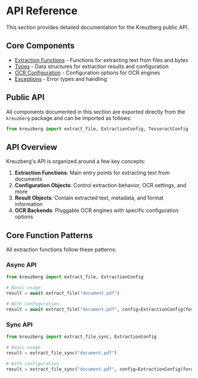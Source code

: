 # API Reference

This section provides detailed documentation for the Kreuzberg public API.

## Core Components

- [Extraction Functions](extraction-functions.md) - Functions for extracting text from files and bytes
- [Types](types.md) - Data structures for extraction results and configuration
- [OCR Configuration](ocr-configuration.md) - Configuration options for OCR engines
- [Exceptions](exceptions.md) - Error types and handling

## Public API

All components documented in this section are exported directly from the `kreuzberg` package and can be imported as follows:

```python
from kreuzberg import extract_file, ExtractionConfig, TesseractConfig  # etc.
```

## API Overview

Kreuzberg's API is organized around a few key concepts:

1. **Extraction Functions**: Main entry points for extracting text from documents
1. **Configuration Objects**: Control extraction behavior, OCR settings, and more
1. **Result Objects**: Contain extracted text, metadata, and format information
1. **OCR Backends**: Pluggable OCR engines with specific configuration options

## Core Function Patterns

All extraction functions follow these patterns:

### Async API

```python
from kreuzberg import extract_file, ExtractionConfig

# Basic usage
result = await extract_file("document.pdf")

# With configuration
result = await extract_file("document.pdf", config=ExtractionConfig(force_ocr=True))
```

### Sync API

```python
from kreuzberg import extract_file_sync, ExtractionConfig

# Basic usage
result = extract_file_sync("document.pdf")

# With configuration
result = extract_file_sync("document.pdf", config=ExtractionConfig(force_ocr=True))
```
